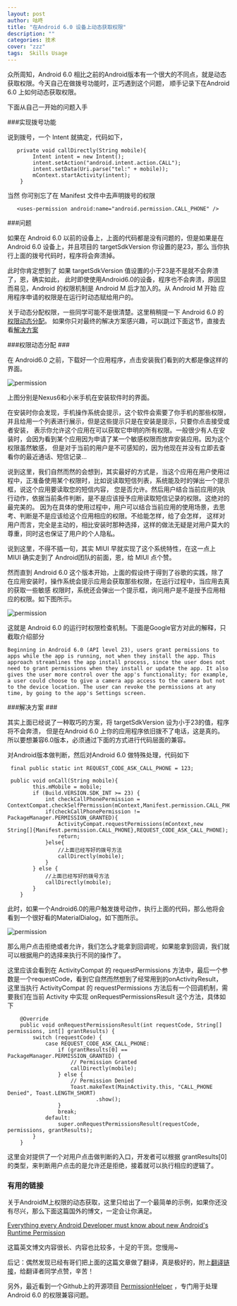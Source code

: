 ```yaml
---
layout: post
author: 咕咚
title: "在Android 6.0 设备上动态获取权限"
description: ""
categories: 技术
cover: "zzz"
tags:  Skills Usage
---
```

众所周知，Android 6.0 相比之前的Android版本有一个很大的不同点，就是动态获取权限。今天自己在做拨号功能时，正巧遇到这个问题，
顺手记录下在Android 6.0 上如何动态获取权限。

下面从自己一开始的问题入手

###实现拨号功能

说到拨号，一个 Intent 就搞定，代码如下，

       private void callDirectly(String mobile){
            Intent intent = new Intent();
            intent.setAction("android.intent.action.CALL");
            intent.setData(Uri.parse("tel:" + mobile));
            mContext.startActivity(intent);
        }

当然 你可别忘了在 Manifest 文件中去声明拨号的权限

       <uses-permission android:name="android.permission.CALL_PHONE" />

###问题

如果在 Android 6.0 以前的设备上，上面的代码都是没有问题的，但是如果是在 Android 6.0 设备上，并且项目的 targetSdkVersion 你设置的是23，那么
当你执行上面的拨号代码时，程序将会奔溃掉。

此时你肯定想到了 如果 targetSdkVersion 值设置的小于23是不是就不会奔溃了，恩，确实如此，
此时即使使用Android6.0的设备，程序也不会奔溃，原因显而易见，Android 的权限机制是 Android M 后才加入的。从 Android M 开始
应用程序申请的权限是在运行时动态赋给用户的。

关于动态分配权限，一些同学可能不是很清楚。这里稍稍提一下 Android 6.0 的[权限动态分配](#permission)。
如果你只对最终的解决方案感兴趣，可以跳过下面这节，直接去看[解决方案](#answer)

###<a name="permission">权限动态分配</a> ###

在 Android6.0 之前，下载好一个应用程序，点击安装我们看到的大都是像这样的界面。

![permission](/assets/android_m_install.jpg "permission")

上图分别是Nexus6和小米手机在安装软件时的界面。

在安装时你会发现，手机操作系统会提示，这个软件会索要了你手机的那些权限，并且给用一个列表进行展示，但是这些提示只是在安装是提示，只要你点击接受或者安装，
表示你允许这个应用在可以获取它申明的所有权限。一般很少有人在安装时，会因为看到某个应用因为申请了某一个敏感权限而放弃安装应用。因为这个权限虽然敏感，
但是对于当前的用户是不可感知的，因为他现在并没有立即去查看你的最近通话、短信记录...

说到这里，我们自然而然的会想到，其实最好的方式是，当这个应用在用户使用过程中，正准备使用某个权限时，比如说读取短信列表，系统能及时的弹出一个提示框，说这个应用要读取您的短信内容，
您是否允许。然后用户结合当前应用的执行动作，依据当前条件判断，是不是应该授予应用读取短信记录的权限。这绝对的最完美的。
因为在具体的使用过程中，用户可以结合当前应用的使用场景，去思考、判断是不是应该给这个应用相应的权限。不给能怎样，给了会怎样，
这样对用户而言，完全是主动的，相比安装时那种选择，这样的做法无疑是对用户莫大的尊重，同时这也保证了用户的个人隐私。

说到这里，不得不插一句，其实 MIUI 早就实现了这个系统特性，在这一点上 MIUI 确实走到了 Android团队的前面，恩，给 MIUI 点个赞。

然而直到 Android 6.0 这个版本开始，上面的假设终于得到了谷歌的实践，除了在应用安装时，操作系统会提示应用会获取那些权限，在运行过程中，当应用去真的获取一些敏感
权限时，系统还会弹出一个提示框，询问用户是不是授予应用相应的权限。如下图所示。

![permission](/assets/android_m_sms.jpeg "permission")

这就是 Android 6.0 的运行时权限检查机制。下面是Google官方对此的解释，只截取介绍部分

`Beginning in Android 6.0 (API level 23), users grant permissions to apps while the app is running,
not when they install the app. This approach streamlines the app install process, since the user does
not need to grant permissions when they install or update the app. It also gives the user more control over
 the app's functionality; for example, a user could choose to give a camera app access to the camera but not
 to the device location. The user can revoke the permissions at any time, by going to the app's Settings screen.`

###<a name="answer">解决方案</a> ###

其实上面已经说了一种取巧的方案，将 targetSdkVersion 设为小于23的值，程序将不会奔溃，
但是在Android 6.0 上你的应用程序依旧拨不了电话，这是真的。所以要想兼容6.0版本，必须通过下面的方式进行代码层面的兼容。

对Android版本做判断，然后对Android 6.0 做特殊处理，代码如下

     final public static int REQUEST_CODE_ASK_CALL_PHONE = 123;

     public void onCall(String mobile){
            this.mMobile = mobile;
            if (Build.VERSION.SDK_INT >= 23) {
                int checkCallPhonePermission = ContextCompat.checkSelfPermission(mContext,Manifest.permission.CALL_PHONE);
                if(checkCallPhonePermission != PackageManager.PERMISSION_GRANTED){
                    ActivityCompat.requestPermissions(mContext,new String[]{Manifest.permission.CALL_PHONE},REQUEST_CODE_ASK_CALL_PHONE);
                    return;
                }else{
                    //上面已经写好的拨号方法
                    callDirectly(mobile);
                }
            } else {
                //上面已经写好的拨号方法
                callDirectly(mobile);
            }
        }

此时，如果一个Android6.0的用户触发拨号动作，执行上面的代码，那么他将会看到一个很好看的MaterialDialog，如下图所示。

![permission](/assets/android_m_permission.jpeg "permission")

那么用户点击拒绝或者允许，我们怎么才能拿到回调呢，如果能拿到回调，我们就可以根据用户的选择来执行不同的操作了。

这里应该会看到在 ActivityCompat 的 requestPermissions 方法中，最后一个参数是一个requestCode，看到它自然而然想到了经常用到的onActivityResult，
这里当执行 ActivityCompat 的 requestPermissions 方法后有一个回调机制，需要我们在当前 Activity 中实现 onRequestPermissionsResult 这个方法，具体如下

        @Override
        public void onRequestPermissionsResult(int requestCode, String[] permissions, int[] grantResults) {
            switch (requestCode) {
                case REQUEST_CODE_ASK_CALL_PHONE:
                    if (grantResults[0] == PackageManager.PERMISSION_GRANTED) {
                        // Permission Granted
                        callDirectly(mobile);
                    } else {
                        // Permission Denied
                        Toast.makeText(MainActivity.this, "CALL_PHONE Denied", Toast.LENGTH_SHORT)
                                .show();
                    }
                    break;
                default:
                    super.onRequestPermissionsResult(requestCode, permissions, grantResults);
            }
        }

这里会对提供了一个对用户点击做判断的入口，开发者可以根据 grantResults[0] 的类型，来判断用户点击的是允许还是拒绝，接着就可以执行相应的逻辑了。

### 有用的链接

关于AndroidM上权限的动态获取，这里只给出了一个最简单的示例，如果你还没有尽兴，那么下面这篇国外的博文，一定会让你满足。

[Everything every Android Developer must know about new Android's Runtime Permission](http://inthecheesefactory.com/blog/things-you-need-to-know-about-android-m-permission-developer-edition/en)

这篇英文博文内容很长、内容也比较多，十足的干货。您慢用~

后记：偶然发现已经有哥们把上面的这篇文章做了翻译，真是极好的，附上[翻译链接](http://jijiaxin89.com/2015/08/30/Android-s-Runtime-Permission/)，给翻译者同学点赞，辛苦！

另外，最近看到一个Github上的开源项目 [PermissionHelper](https://github.com/k0shk0sh/PermissionHelper) ，专门用于处理 Android 6.0 的权限兼容问题。
